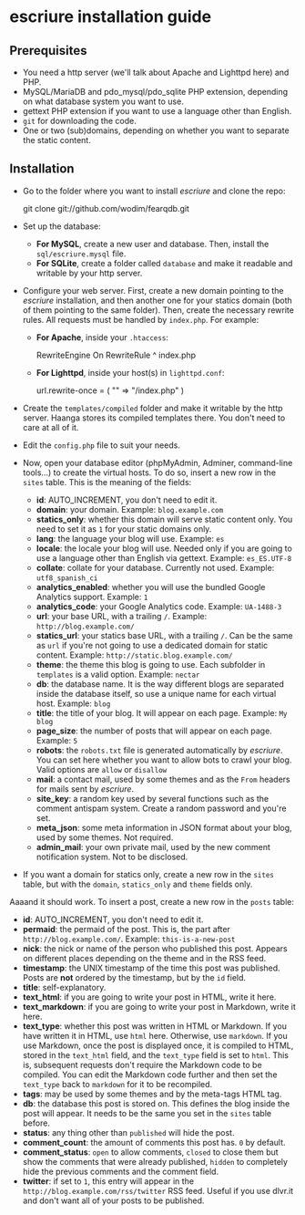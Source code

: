escriure installation guide
===========================

Prerequisites
-------------

* You need a http server (we'll talk about Apache and Lighttpd here) and PHP.
* MySQL/MariaDB and pdo_mysql/pdo_sqlite PHP extension, depending on what
  database system you want to use.
* gettext PHP extension if you want to use a language other than English.
* `git` for downloading the code.
* One or two (sub)domains, depending on whether you want to separate the
  static content.

Installation
------------

* Go to the folder where you want to install _escriure_ and clone the repo:

	git clone git://github.com/wodim/fearqdb.git

* Set up the database:
  * **For MySQL**, create a new user and database. Then, install the
    `sql/escriure.mysql` file.
  * **For SQLite**, create a folder called `database` and make it readable and
    writable by your http server.
* Configure your web server. First, create a new domain pointing to the _escriure_
  installation, and then another one for your statics domain (both of them pointing
  to the same folder). Then, create the necessary rewrite rules. All requests
  must be handled by `index.php`. For example:
  * **For Apache**, inside your `.htaccess`:

	RewriteEngine On
	RewriteRule ^ index.php

  * **For Lighttpd**, inside your host(s) in `lighttpd.conf`:

	url.rewrite-once = ( "" => "/index.php" )

* Create the `templates/compiled` folder and make it writable by the http server.
  Haanga stores its compiled templates there. You don't need to care at all of it.
* Edit the `config.php` file to suit your needs.
* Now, open your database editor (phpMyAdmin, Adminer, command-line tools...) to
  create the virtual hosts. To do so, insert a new row in the `sites` table. This
  is the meaning of the fields:
  * **id**: AUTO_INCREMENT, you don't need to edit it.
  * **domain**: your domain. Example: `blog.example.com`
  * **statics_only**: whether this domain will serve static content only. You need
    to set it as `1` for your static domains only.
  * **lang**: the language your blog will use. Example: `es`
  * **locale**: the locale your blog will use. Needed only if you are going to use
    a language other than English via gettext. Example: `es_ES.UTF-8`
  * **collate**: collate for your database. Currently not used. Example:
    `utf8_spanish_ci`
  * **analytics_enabled**: whether you will use the bundled Google Analytics
    support. Example: `1`
  * **analytics_code**: your Google Analytics code. Example: `UA-1488-3`
  * **url**: your base URL, with a trailing `/`. Example: `http://blog.example.com/`
  * **statics_url**: your statics base URL, with a trailing `/`. Can be the same as
    `url` if you're not going to use a dedicated domain for static content.
    Example: `http://static.blog.example.com/`
  * **theme**: the theme this blog is going to use. Each subfolder in `templates`
    is a valid option. Example: `nectar`
  * **db**: the database name. It is the way different blogs are separated inside
    the database itself, so use a unique name for each virtual host. Example: `blog`
  * **title**: the title of your blog. It will appear on each page. Example: `My blog`
  * **page_size**: the number of posts that will appear on each page. Example: `5`
  * **robots**: the `robots.txt` file is generated automatically by _escriure_.
    You can set here whether you want to allow bots to crawl your blog. Valid
    options are `allow` or `disallow`
  * **mail**: a contact mail, used by some themes and as the `From` headers for
    mails sent by _escriure_.
  * **site_key**: a random key used by several functions such as the comment antispam
    system. Create a random password and you're set.
  * **meta_json**: some meta information in JSON format about your blog, used by
    some themes. Not required.
  * **admin_mail**: your own private mail, used by the new comment notification
    system. Not to be disclosed.
* If you want a domain for statics only, create a new row in the `sites` table,
  but with the `domain`, `statics_only` and `theme` fields only.

Aaaand it should work. To insert a post, create a new row in the `posts` table:

* **id**: AUTO_INCREMENT, you don't need to edit it.
* **permaid**: the permaid of the post. This is, the part after `http://blog.example.com/`.
  Example: `this-is-a-new-post`
* **nick**: the nick or name of the person who published this post. Appears on different
  places depending on the theme and in the RSS feed.
* **timestamp**: the UNIX timestamp of the time this post was published. Posts are
  **not** ordered by the timestamp, but by the `id` field.
* **title**: self-explanatory.
* **text_html**: if you are going to write your post in HTML, write it here.
* **text_markdown**: if you are going to write your post in Markdown, write it here.
* **text_type**: whether this post was written in HTML or Markdown. If you have
  written it in HTML, use `html` here. Otherwise, use `markdown`. If you use Markdown,
  once the post is displayed once, it is compiled to HTML, stored in the
  `text_html` field, and the `text_type` field is set to `html`. This is, subsequent
  requests don't require the Markdown code to be compiled. You can edit the Markdown code
  further and then set the `text_type` back to `markdown` for it to be recompiled.
* **tags**: may be used by some themes and by the meta-tags HTML tag.
* **db**: the database this post is stored on. This defines the blog inside the post
  will appear. It needs to be the same you set in the `sites` table before.
* **status**: any thing other than `published` will hide the post.
* **comment_count**: the amount of comments this post has. `0` by default.
* **comment_status**: `open` to allow comments, `closed` to close them but show the
  comments that were already published, `hidden` to completely hide the previous
  comments and the comment field.
* **twitter**: if set to `1`, this entry will appear in the `http://blog.example.com/rss/twitter`
  RSS feed. Useful if you use dlvr.it and don't want all of your posts to be published.
